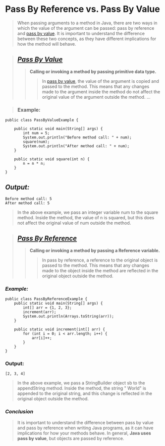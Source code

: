 # Pass By Reference vs. Pass By Value
> When passing arguments to a method in Java, there are two ways in which the value of the argument can be passed: pass by reference and [pass by value](https://github.com/yeshrikki29/Java/tree/Pass-by-value%7C%7CReference/PASS%20BY%20VALUE). It is important to understand the difference between these two concepts, as they have different implications for how the method will behave.

> ## [***Pass By Value***](https://github.com/yeshrikki29/Java/tree/Pass-by-value%7C%7CReference/PASS%20BY%20VALUE)
>>**Calling or invoking a method by passing primitive data type.**
>>> In [pass by value](https://github.com/yeshrikki29/Java/tree/Pass-by-value%7C%7CReference/PASS%20BY%20VALUE), the value of the argument is copied and passed to the method. This means that any changes made to the argument inside the method do not affect the original value of the argument outside the method. ...


> ### Example:

```
public class PassByValueExample {

    public static void main(String[] args) {
        int num = 5;
        System.out.println("Before method call: " + num);
        square(num);
        System.out.println("After method call: " + num);
    }

    public static void square(int n) {
        n = n * n;
    }
}
```

## *Output:*
```
Before method call: 5
After method call: 5
```
> In the above example, we pass an integer variable num to the square method. Inside the method, the value of n is squared, but this does not affect the original value of num outside the method.

> ## [***Pass By Reference***]()
>> **Calling or invoking a method by passing a Reference variable.**
>>> In pass by reference, a reference to the original object is passed to the method. This means that any changes made to the object inside the method are reflected in the original object outside the method.

### *Example:*

```
public class PassByReferenceExample {
    public static void main(String[] args) {
        int[] arr = {1, 2, 3};
        increment(arr);
        System.out.println(Arrays.toString(arr)); 
    }
    
    public static void increment(int[] arr) {
        for (int i = 0; i < arr.length; i++) {
            arr[i]++;
        }
    }
}

```
### Output:

```
[2, 3, 4]
```

> In the above example, we pass a StringBuilder object sb to the appendString method. Inside the method, the string " World" is appended to the original string, and this change is reflected in the original object outside the method.

### *Conclusion*
> It is important to understand the difference between pass by value and pass by reference when writing Java programs, as it can have implications for how your methods behave. In general, **Java uses pass by value**, but objects are passed by reference.
